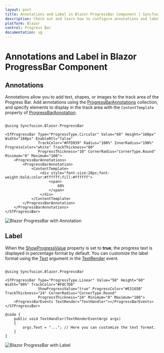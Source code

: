 ```yaml
---
layout: post
title: Annotations and Label in Blazor ProgressBar Component | Syncfusion
description: Check out and learn how to configure annotations and labels in Syncfusion Blazor ProgressBar component.
platform: Blazor
control: Progress Bar
documentation: ug
---
```


# Annotations and Label in Blazor ProgressBar Component

## Annotations

Annotations allow you to add text, shapes, or images to the track area of the Progress Bar. Add annotations using the [ProgressBarAnnotations](https://help.syncfusion.com/cr/blazor/Syncfusion.Blazor.ProgressBar.ProgressBarAnnotations.html) collection, and specify elements to display in the track area with the `ContentTemplate` property of [ProgressBarAnnotation](https://help.syncfusion.com/cr/blazor/Syncfusion.Blazor.ProgressBar.ProgressBarAnnotation.html).

```cshtml

@using Syncfusion.Blazor.ProgressBar

<SfProgressBar Type="ProgressType.Circular" Value="60" Height="160px" Width="160px" EnableRtl="false"
               TrackColor="#FFD939" Radius="100%" InnerRadius="190%" ProgressColor="white" TrackThickness="80"
               ProgressThickness="10" CornerRadius="CornerType.Round" Minimum="0" Maximum="100">
    <ProgressBarAnnotations>
        <ProgressBarAnnotation>
            <ContentTemplate>
                <div style="font-size:20px;font-weight:bold;color:#ffffff;fill:#ffffff">
                    <span>
                        60%
                    </span>
                </div>
            </ContentTemplate>
        </ProgressBarAnnotation>
    </ProgressBarAnnotations>
</SfProgressBar>

```

![Blazor ProgressBar with Annotation](images/blazor-progressbar-annotation.png)

## Label

When the [ShowProgressValue](https://help.syncfusion.com/cr/blazor/Syncfusion.Blazor.ProgressBar.SfProgressBar.html#Syncfusion_Blazor_ProgressBar_SfProgressBar_ShowProgressValue) property is set to **true**, the progress text is displayed in percentage format by default. You can customize the label format using the [Text](https://help.syncfusion.com/cr/blazor/Syncfusion.Blazor.ProgressBar.TextRenderEventArgs.html#Syncfusion_Blazor_ProgressBar_TextRenderEventArgs_Text) argument in the [TextRender](https://help.syncfusion.com/cr/blazor/Syncfusion.Blazor.ProgressBar.ProgressBarEvents.html#Syncfusion_Blazor_ProgressBar_ProgressBarEvents_TextRender) event.

```cshtml

@using Syncfusion.Blazor.ProgressBar

<SfProgressBar Type="ProgressType.Linear" Value="50" Height="60" Width="90%" TrackColor="#F8C7D8"
               ShowProgressValue="true" ProgressColor="#E3165B" TrackThickness="24" CornerRadius="CornerType.Round"
               ProgressThickness="24" Minimum="0" Maximum="100">
    <ProgressBarEvents TextRender="TextHandler"></ProgressBarEvents>
</SfProgressBar>

@code {
    public void TextHandler(TextRenderEventArgs args)
    {
        args.Text = "..."; // Here you can customize the text format.
    }
}

```

![Blazor ProgressBar with Label](images/blazor-progressbar-with-label.png)

